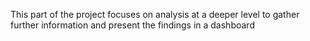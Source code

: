 This part of the project focuses on analysis at a deeper level to gather further information and present the findings in a dashboard
